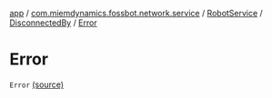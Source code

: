 [app](../../../index.md) / [com.miemdynamics.fossbot.network.service](../../index.md) / [RobotService](../index.md) / [DisconnectedBy](index.md) / [Error](./-error.md)

# Error

`Error` [(source)](https://github.com/binyot/fossbot/tree/master/app/src/main/java/com/miemdynamics/fossbot/network/service/RobotService.kt#L59)